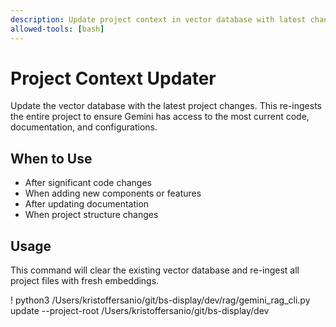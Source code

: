 ```yaml
---
description: Update project context in vector database with latest changes
allowed-tools: [bash]
---
```


# Project Context Updater

Update the vector database with the latest project changes. This re-ingests the entire project to ensure Gemini has access to the most current code, documentation, and configurations.

## When to Use
- After significant code changes
- When adding new components or features
- After updating documentation
- When project structure changes

## Usage
This command will clear the existing vector database and re-ingest all project files with fresh embeddings.

! python3 /Users/kristoffersanio/git/bs-display/dev/rag/gemini_rag_cli.py update --project-root /Users/kristoffersanio/git/bs-display/dev